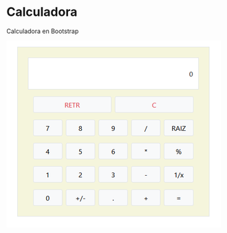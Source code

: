 # Calculadora
 Calculadora en Bootstrap

<img src="https://github.com/tonyponyy/Calculadora-bootstrap/blob/Aziz/img/calculadora.PNG">

